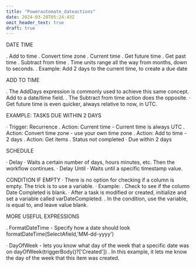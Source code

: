 ```yaml
---
title: "Powerautomate_dateactions"
date: 2024-03-28T05:24:43Z
omit_header_text: true
draft: true
---
```


DATE TIME

. Add to time
. Convert time zone
. Current time
. Get future time
. Get past time
. Subtract from time
. Time units range all the way from months, down to seconds.
. Example: Add 2 days to the current time, to create a due date

ADD TO TIME

. The AddDays expression is commonly used to achieve this same
concept. Add to a date/time field.
. The Subtract from time action does the opposite.
· Get future time is even quicker, always relative to now, in UTC.

EXAMPLE: TASKS DUE WITHIN 2 DAYS

· Trigger: Recurrence
. Action: Current time - Current time is always UTC
. Action: Convert time zone - use your own time zone
. Action: Add to time - 2 days
. Action: Get items
. Status not completed
· Due within 2 days

SCHEDULE

· Delay
· Waits a certain number of days,
hours minutes, etc. Then the
workflow continues.
· Delay Until
· Waits until a specific timestamp
value.

CONDITION IF EMPTY
· There is no option for checking if a column is
empty. The trick is to use a variable.
· Example:
. Check to see if the column Date Completed is
blank.
· After a task is modified or created, initialize
and set a variable called varDateCompleted.
. In the condition, use the variable, is equal to,
and leave value blank.


MORE USEFUL EXPRESSIONS

. FormatDateTime - Specify how a date should look
formatDateTime(SelectAfield,'MM-dd-yyyy')

· DayOfWeek - lets you know what day of the week that a specific date
was on
dayOfWeek(triggerBody()?['Created'])
. In this example, it lets me know the day of the week that this item was
created.
